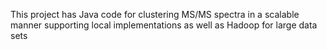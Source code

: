 This project has Java code for clustering MS/MS spectra in a scalable manner supporting local implementations as well as Hadoop for large data sets